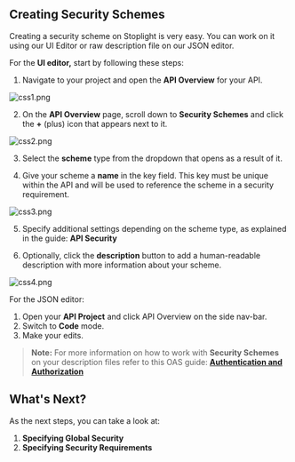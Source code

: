 ## Creating Security Schemes

Creating a security scheme on Stoplight is very easy. You can work on it using our UI Editor or  raw description file on our JSON editor. 

For the **UI editor,** start by following these steps:

1. Navigate to your project and open the **API Overview** for your API.

![css1.png](https://stoplight.io/api/v1/projects/cHJqOjI/images/YhwMB5yWFDc)

2. On the **API Overview** page, scroll down to **Security Schemes** and click the **+** (plus) icon that appears next to it. 

![css2.png](https://stoplight.io/api/v1/projects/cHJqOjI/images/wedVlk8Yw64)


3. Select the **scheme** type from the dropdown that opens as a result of it. 

4. Give your scheme a **name** in the key field. This key must be unique within the API and will be used to reference the scheme in a security requirement.

![css3.png](https://stoplight.io/api/v1/projects/cHJqOjI/images/w03v9PeBLPk)

5. Specify additional settings depending on the scheme type, as explained in the guide: **API Security**

6. Optionally, click the **description** button  to add a human-readable description with more information about your scheme.

![css4.png](https://stoplight.io/api/v1/projects/cHJqOjI/images/5zFzq0gvUoI)

For the JSON editor: 

1. Open your **API Project** and click API Overview on the side nav-bar. 
2. Switch to **Code** mode. 
3. Make your edits. 

> **Note:** For more information on how to work with **Security Schemes** on your description files refer to this OAS guide: **[Authentication and Authorization](https://swagger.io/docs/specification/authentication/)**

## What's Next?

As the next steps, you can take a look at:

1. **Specifying Global Security**
2. **Specifying Security Requirements**
